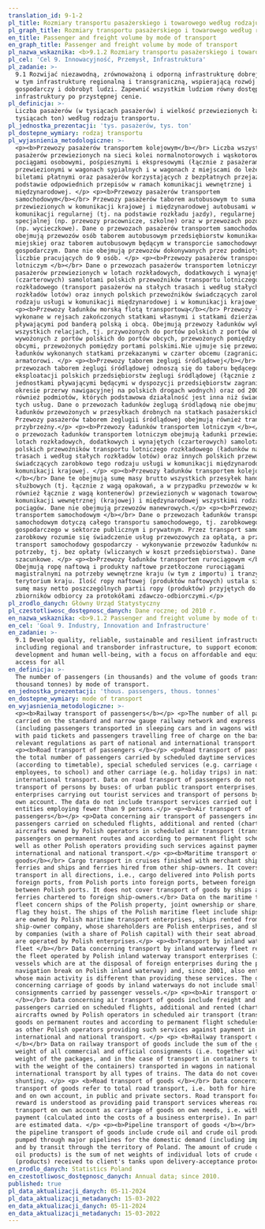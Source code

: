 ```yaml
---
translation_id: 9-1-2
pl_title: Rozmiary transportu pasażerskiego i towarowego według rodzaju
pl_graph_title: Rozmiary transportu pasażerskiego i towarowego według rodzaju
en_title: Passenger and freight volume by mode of transport
en_graph_title: Passenger and freight volume by mode of transport
pl_nazwa_wskaznika: <b>9.1.2 Rozmiary transportu pasażerskiego i towarowego według rodzaju </b>
pl_cel: 'Cel 9. Innowacyjność, Przemysł, Infrastruktura'
pl_zadanie: >-
  9.1 Rozwijać niezawodną, zrównoważoną i odporną infrastrukturę dobrej jakości,
  w tym infrastrukturę regionalną i transgraniczną, wspierającą rozwój
  gospodarczy i dobrobyt ludzi. Zapewnić wszystkim ludziom równy dostęp do
  infrastruktury po przystępnej cenie.
pl_definicja: >-
  Liczba pasażerów (w tysiącach pasażerów) i wielkość przewiezionych ładunków (w
  tysiącach ton) według rodzaju transportu.
pl_jednostka_prezentacji: 'tys. pasażerów, tys. ton'
pl_dostepne_wymiary: rodzaj transportu
pl_wyjasnienia_metodologiczne: >-
  <p><b>Przewozy pasażerów transportem kolejowym</b></br> Liczba wszystkich
  pasażerów przewiezionych na sieci kolei normalnotorowych i wąskotorowych
  pociągami osobowymi, pośpiesznymi i ekspresowymi (łącznie z pasażerami
  przewiezionymi w wagonach sypialnych i w wagonach z miejscami do leżenia) z
  biletami płatnymi oraz pasażerów korzystających z bezpłatnych przejazdów na
  podstawie odpowiednich przepisów w ramach komunikacji wewnętrznej i
  międzynarodowej. </p> <p><b>Przewozy pasażerów transportem
  samochodowym</b></br> Przewozy pasażerów taborem autobusowym to suma pasażerów
  przewiezionych w komunikacji krajowej i międzynarodowej autobusami w ramach
  komunikacji regularnej (tj. na podstawie rozkładu jazdy), regularnej
  specjalnej (np. przewozy pracownicze, szkolne) oraz w przewozach pozostałych
  (np. wycieczkowe). Dane o przewozach pasażerów transportem samochodowym nie
  obejmują przewozów osób taborem autobusowym przedsiębiorstw komunikacji
  miejskiej oraz taborem autobusowym będącym w transporcie samochodowym
  gospodarczym. Dane nie obejmują przewozów dokonywanych przez podmioty o
  liczbie pracujących do 9 osób. </p> <p><b>Przewozy pasażerów transportem
  lotniczym </b></br> Dane o przewozach pasażerów transportem lotniczym obejmują
  pasażerów przewiezionych w lotach rozkładowych, dodatkowych i wynajętych
  (czarterowych) samolotami polskich przewoźników transportu lotniczego
  rozkładowego (transport pasażerów na stałych trasach i według stałych
  rozkładów lotów) oraz innych polskich przewoźników świadczących zarobkowo tego
  rodzaju usługi w komunikacji międzynarodowej i w komunikacji krajowej. </p>
  <p><b>Przewozy ładunków morską flotą transportową</b></br> Przewozy ładunków
  wykonane w rejsach zakończonych statkami własnymi i statkami dzierżawionymi
  pływającymi pod banderą polską i obcą. Obejmują przewozy ładunków wykonane we
  wszystkich relacjach, tj. przywożonych do portów polskich z portów obcych,
  wywożonych z portów polskich do portów obcych, przewożonych pomiędzy portami
  obcymi, przewożonych pomiędzy portami polskimi.Nie ujmuje się przewozów
  ładunków wykonanych statkami przekazanymi w czarter obcemu (zagranicznemu)
  armatorowi. </p> <p><b>Przewozy taborem żeglugi śródlądowej</b></br> Dane o
  przewozach taborem żeglugi śródlądowej odnoszą się do taboru będącego w
  eksploatacji polskich przedsiębiorstw żeglugi śródlądowej (łącznie z
  jednostkami pływającymi będącymi w dyspozycji przedsiębiorstw zagranicznych w
  okresie przerwy nawigacyjnej na polskich drogach wodnych) oraz od 2001 r.
  również podmiotów, których podstawowa działalność jest inna niż świadczenie
  tych usług. Dane o przewozach ładunków żeglugą śródlądową nie obejmują
  ładunków przewożonych w przesyłkach drobnych na statkach pasażerskich.
  Przewozy pasażerów taborem żeglugii śródlądowej obejmują również transport
  przybrzeżny.</p> <p><b>Przewozy ładunków transportem lotniczym </b></br> Dane
  o przewozach ładunków transportem lotniczym obejmują ładunki przewiezione w
  lotach rozkładowych, dodatkowych i wynajętych (czarterowych) samolotami
  polskich przewoźników transportu lotniczego rozkładowego (ładunków na stałych
  trasach i według stałych rozkładów lotów) oraz innych polskich przewoźników
  świadczących zarobkowo tego rodzaju usługi w komunikacji międzynarodowej i w
  komunikacji krajowej. </p> <p><b>Przewozy ładunków transportem kolejowym
  </b></br> Dane te obejmują sumę masy brutto wszystkich przesyłek handlowych i
  służbowych (tj. łącznie z wagą opakowań, a w przypadku przewozów w kontenerach
  również łącznie z wagą kontenerów) przewiezionych w wagonach towarowych w
  komunikacji wewnętrznej (krajowej) i międzynarodowej wszystkimi rodzajami
  pociągów. Dane nie obejmują przewozów manewrowych.</p> <p><b>Przewozy ładunków
  transportem samochodowym </b></br> Dane o przewozach ładunków transportem
  samochodowym dotyczą całego transportu samochodowego, tj. zarobkowego i
  gospodarczego w sektorze publicznym i prywatnym. Przez transport samochodowy
  zarobkowy rozumie się świadczenie usług przewozowych za opłatą, a przez
  transport samochodowy gospodarczy - wykonywanie przewozów ładunków na własne
  potrzeby, tj. bez opłaty (wliczanych w koszt przedsiębiorstwa). Dane częściowo
  szacunkowe. </p> <p><b>Przewozy ładunków transportem rurociągowym </b></br>
  Obejmują ropę naftową i produkty naftowe przetłoczone rurociągami
  magistralnymi na potrzeby wewnętrzne kraju (w tym z importu) i tranzytem przez
  terytorium kraju. Ilość ropy naftowej (produktów naftowych) ustala się jako
  sumę masy netto poszczególnych partii ropy (produktów) przyjętych do
  zbiorników odbiorcy za protokółami zdawczo-odbiorczymi.</p>
pl_zrodlo_danych: Główny Urząd Statystyczny
pl_czestotliwosc_dostępnosc_danych: Dane roczne; od 2010 r.
en_nazwa_wskaznika: <b>9.1.2 Passenger and freight volume by mode of transport</b>
en_cel: 'Goal 9. Industry, Innovation and Infrastructure'
en_zadanie: >-
  9.1 Develop quality, reliable, sustainable and resilient infrastructure,
  including regional and transborder infrastructure, to support economic
  development and human well-being, with a focus on affordable and equitable
  access for all
en_definicja: >-
  The number of passengers (in thousands) and the volume of goods transport (in
  thousand tonnes) by mode of transport.
en_jednostka_prezentacji: 'thous. passengers, thous. tonnes'
en_dostepne_wymiary: mode of transport
en_wyjasnienia_metodologiczne: >-
  <p><b>Railway transport of passengers</b></p> <p>The number of all passengers
  carried on the standard and narrow gauge railway network and express trains
  (including passengers transported in sleeping cars and in wagons with berths)
  with paid tickets and passengers travelling free of charge on the basis of
  relevant regulations as part of national and international transport.</p>
  <p><b>Road transport of passengers </b></p> <p>Road transport of passengers is
  the total number of passengers carried by scheduled daytime services
  (according to timetable), special scheduled services (e.g. carriage of
  employees, to school) and other carriage (e.g. holiday trips) in national and
  international transport. Data on road transport of passengers do not include
  transport of persons by buses: of urban public transport enterprises,
  enterprises carrying out tourist services and transport of persons by buses on
  own account. The data do not include transport services carried out by
  entities employing fewer than 9 persons.</p> <p><b>Air transport of
  passengers</b></p> <p>Data concerning air transport of passengers include
  passengers carried on scheduled flights, additional and rented (chartered), by
  aircrafts owned by Polish operators in scheduled air transport (transport of
  passengers on permanent routes and according to permanent flight schedules) as
  well as other Polish operators providing such services against payment in
  international and national transport.</p> <p><b>Maritime transport of
  goods</b></br> Cargo transport in cruises finished with merchant ships, own
  ferries and ships and ferries hired from other ship-owners. It covers cargo
  transport in all directions, i.e., cargo delivered into Polish ports from
  foreign ports, from Polish ports into foreign ports, between foreign ports,
  between Polish ports. It does not cover transport of goods by ships and
  ferries chartered to foreign ship-owners.</br> Data on the maritime transport
  fleet concern ships of the Polish property, joint ownership or share, whatever
  flag they hoist. The ships of the Polish maritime fleet include ships which
  are owned by Polish maritime transport enterprises, ships rented from a
  ship-owner company, whose shareholders are Polish enterprises, and ships owned
  by companies (with a share of Polish capital) with their seat abroad, which
  are operated by Polish enterprises.</p> <p><b>Transport by inland waterway
  fleet </b></br> Data concerning transport by inland waterway fleet refer to
  the fleet operated by Polish inland waterway transport enterprises (including
  vessels which are at the disposal of foreign enterprises during the period of
  navigation break on Polish inland waterway) and, since 2001, also entities
  whose main activity is different than providing these services. The data
  concerning carriage of goods by inland waterways do not include small
  consignments carried by passenger vessels.</p> <p><b>Air transport of goods
  </b></br> Data concerning air transport of goods include freight and
  passengers carried on scheduled flights, additional and rented (chartered), by
  aircrafts owned by Polish operators in scheduled air transport (transport of
  goods on permanent routes and according to permanent flight schedules) as well
  as other Polish operators providing such services against payment in
  international and national transport. </p> <p> <b>Railway transport of goods
  </b></br> Data on railway transport of goods include the sum of the gross
  weight of all commercial and official consignments (i.e. together with the
  weight of the packages, and in the case of transport in containers together
  with the weight of the containers) transported in wagons in national and
  international transport by all types of trains. The data do not cover
  shunting. </p> <p> <b>Road transport of goods </b></br> Data concerning road
  transport of goods refer to total road transport, i.e. both for hire or reward
  and on own account, in public and private sectors. Road transport for hire or
  reward is understood as providing paid transport services whereas road
  transport on own account as carriage of goods on own needs, i.e. without
  payment (calculated into the costs of a business enterprise). In part, these
  are estimated data. </p> <p><b>Pipeline transport of goods </b></br> Data on
  the pipeline transport of goods include crude oil and crude oil products
  pumped through major pipelines for the domestic demand (including imported)
  and by transit through the territory of Poland. The amount of crude oil (crude
  oil products) is the sum of net weights of individual lots of crude oil
  (products) received to client's tanks upon delivery-acceptance protocols. </p>
en_zrodlo_danych: Statistics Poland
en_czestotliwosc_dostępnosc_danych: Annual data; since 2010.
published: true
pl_data_aktualizacji_danych: 05-11-2024
pl_data_aktualizacji_metadanych: 15-03-2022
en_data_aktualizacji_danych: 05-11-2024
en_data_aktualizacji_metadanych: 15-03-2022
---
```

